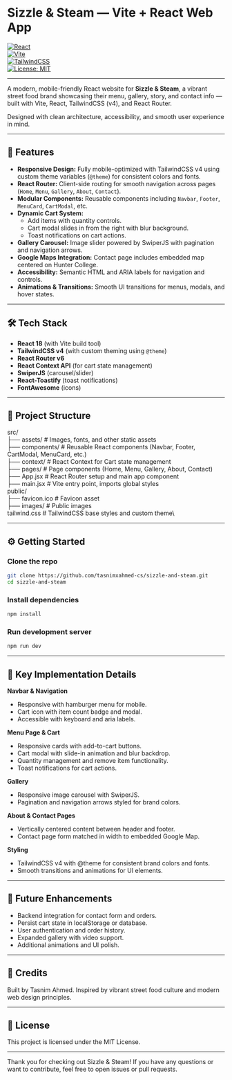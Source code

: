 # Sizzle & Steam — Vite + React Web App

[![React](https://img.shields.io/badge/React-18-blue?logo=react)](https://reactjs.org/)  
[![Vite](https://img.shields.io/badge/Vite-4.3.9-brightgreen?logo=vite)](https://vitejs.dev/)  
[![TailwindCSS](https://img.shields.io/badge/TailwindCSS-v4.0.0-skyblue?logo=tailwindcss)](https://tailwindcss.com/)  
[![License: MIT](https://img.shields.io/badge/License-MIT-yellow.svg)](https://opensource.org/licenses/MIT)

---

A modern, mobile-friendly React website for **Sizzle & Steam**, a vibrant street food brand showcasing their menu, gallery, story, and contact info — built with Vite, React, TailwindCSS (v4), and React Router.

Designed with clean architecture, accessibility, and smooth user experience in mind.

---

## 🚀 Features

- **Responsive Design:** Fully mobile-optimized with TailwindCSS v4 using custom theme variables (`@theme`) for consistent colors and fonts.
- **React Router:** Client-side routing for smooth navigation across pages (`Home`, `Menu`, `Gallery`, `About`, `Contact`).
- **Modular Components:** Reusable components including `Navbar`, `Footer`, `MenuCard`, `CartModal`, etc.
- **Dynamic Cart System:**  
  - Add items with quantity controls.  
  - Cart modal slides in from the right with blur background.  
  - Toast notifications on cart actions.
- **Gallery Carousel:** Image slider powered by SwiperJS with pagination and navigation arrows.
- **Google Maps Integration:** Contact page includes embedded map centered on Hunter College.
- **Accessibility:** Semantic HTML and ARIA labels for navigation and controls.
- **Animations & Transitions:** Smooth UI transitions for menus, modals, and hover states.

---

## 🛠 Tech Stack

- **React 18** (with Vite build tool)
- **TailwindCSS v4** (with custom theming using `@theme`)
- **React Router v6**
- **React Context API** (for cart state management)
- **SwiperJS** (carousel/slider)
- **React-Toastify** (toast notifications)
- **FontAwesome** (icons)

---

## 📁 Project Structure

src/\
├── assets/ # Images, fonts, and other static assets\
├── components/ # Reusable React components (Navbar, Footer, CartModal, MenuCard, etc.)\
├── context/ # React Context for Cart state management\
├── pages/ # Page components (Home, Menu, Gallery, About, Contact)\
├── App.jsx # React Router setup and main app component\
├── main.jsx # Vite entry point, imports global styles\
public/\
├── favicon.ico # Favicon asset\
├── images/ # Public images\
tailwind.css # TailwindCSS base styles and custom theme\

---

## ⚙️ Getting Started

### Clone the repo

```bash
git clone https://github.com/tasnimxahmed-cs/sizzle-and-steam.git
cd sizzle-and-steam
```

### Install dependencies
```bash
npm install
```

### Run development server
```bash
npm run dev
```

---

## 🧩 Key Implementation Details

**Navbar & Navigation**
- Responsive with hamburger menu for mobile.
- Cart icon with item count badge and modal.
- Accessible with keyboard and aria labels.

**Menu Page & Cart**
- Responsive cards with add-to-cart buttons.
- Cart modal with slide-in animation and blur backdrop.
- Quantity management and remove item functionality.
- Toast notifications for cart actions.

**Gallery**
- Responsive image carousel with SwiperJS.
- Pagination and navigation arrows styled for brand colors.

**About & Contact Pages**
- Vertically centered content between header and footer.
- Contact page form matched in width to embedded Google Map.

**Styling**
- TailwindCSS v4 with @theme for consistent brand colors and fonts.
- Smooth transitions and animations for UI elements.

---

## 🎯 Future Enhancements

- Backend integration for contact form and orders.
- Persist cart state in localStorage or database.
- User authentication and order history.
- Expanded gallery with video support.
- Additional animations and UI polish.

---

## 🙌 Credits

Built by Tasnim Ahmed. Inspired by vibrant street food culture and modern web design principles.

---

## 📄 License
This project is licensed under the MIT License.

---

Thank you for checking out Sizzle & Steam!
If you have any questions or want to contribute, feel free to open issues or pull requests.
